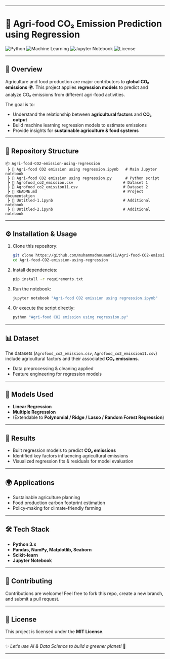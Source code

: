 
---

# 🌱 Agri-food CO₂ Emission Prediction using Regression

![Python](https://img.shields.io/badge/Python-3.x-blue?logo=python)
![Machine Learning](https://img.shields.io/badge/Machine%20Learning-Regression-green)
![Jupyter Notebook](https://img.shields.io/badge/Notebook-Jupyter-orange?logo=jupyter)
![License](https://img.shields.io/badge/License-MIT-lightgrey)

---

## 📌 Overview

Agriculture and food production are major contributors to **global CO₂ emissions** 🌍.
This project applies **regression models** to predict and analyze CO₂ emissions from different agri-food activities.

The goal is to:

* Understand the relationship between **agricultural factors** and **CO₂ output**
* Build machine learning regression models to estimate emissions
* Provide insights for **sustainable agriculture & food systems**

---

## 📂 Repository Structure

```
📦 Agri-food-CO2-emission-using-regression
 ┣ 📜 Agri-food CO2 emission using regression.ipynb   # Main Jupyter notebook
 ┣ 📜 Agri-food CO2 emission using regression.py      # Python script
 ┣ 📜 Agrofood_co2_emission.csv                      # Dataset 1
 ┣ 📜 Agrofood_co2_emission11.csv                    # Dataset 2
 ┣ 📜 README.md                                      # Project documentation
 ┣ 📜 Untitled-1.ipynb                               # Additional notebook
 ┣ 📜 Untitled-2.ipynb                               # Additional notebook
```

---

## ⚙️ Installation & Usage

1. Clone this repository:

   ```bash
   git clone https://github.com/muhammadnouman911/Agri-food-CO2-emission-using-regression.git
   cd Agri-food-CO2-emission-using-regression
   ```

2. Install dependencies:

   ```bash
   pip install -r requirements.txt
   ```

3. Run the notebook:

   ```bash
   jupyter notebook "Agri-food CO2 emission using regression.ipynb"
   ```

4. Or execute the script directly:

   ```bash
   python "Agri-food CO2 emission using regression.py"
   ```

---

## 📊 Dataset

The datasets (`Agrofood_co2_emission.csv`, `Agrofood_co2_emission11.csv`) include agricultural factors and their associated **CO₂ emissions**.

* Data preprocessing & cleaning applied
* Feature engineering for regression models

---

## 🧠 Models Used

* **Linear Regression**
* **Multiple Regression**
* (Extendable to **Polynomial / Ridge / Lasso / Random Forest Regression**)

---

## 🚀 Results

* Built regression models to predict **CO₂ emissions**
* Identified key factors influencing agricultural emissions
* Visualized regression fits & residuals for model evaluation

---

## 🌍 Applications

* Sustainable agriculture planning
* Food production carbon footprint estimation
* Policy-making for climate-friendly farming

---

## 🛠️ Tech Stack

* **Python 3.x**
* **Pandas, NumPy, Matplotlib, Seaborn**
* **Scikit-learn**
* **Jupyter Notebook**

---

## 🤝 Contributing

Contributions are welcome! Feel free to fork this repo, create a new branch, and submit a pull request.

---

## 📜 License

This project is licensed under the **MIT License**.

---

✨ *Let’s use AI & Data Science to build a greener planet!* 🌱

---
